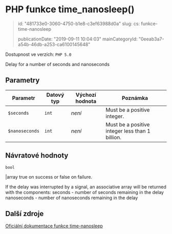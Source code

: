 PHP funkce time_nanosleep()
===========================

> id: "481733e0-3060-4750-b1e8-c3ef63988d0a"
> slug:
> 	cs: funkce-time-nanosleep
>
> publicationDate: "2019-09-11 10:04:03"
> mainCategoryId: "0eeab3a7-a54b-46db-a253-ca6100145648"

Dostupnost ve verzích: `PHP 5.0`

Delay for a number of seconds and nanoseconds


Parametry
--------------

| Parametr | Datový typ | Výchozí hodnota | Poznámka |
|-----|-----|-----|-----|
| `$seconds` | `int` | *není* | Must be a positive integer. |
| `$nanoseconds` | `int` | *není* | Must be a positive integer less than 1 billion. |


Návratové hodnoty
----------------

`bool`

|array true on success or false on failure.
</p>
<p>
If the delay was interrupted by a signal, an associative array will be
returned with the components:
seconds - number of seconds remaining in
the delay
nanoseconds - number of nanoseconds
remaining in the delay

Další zdroje
------------

[Oficiální dokumentace funkce time-nanosleep](https://www.php.net/manual/en/function.time-nanosleep.php)
